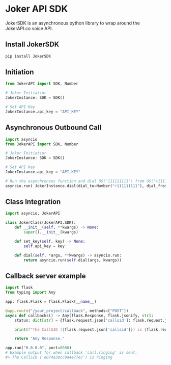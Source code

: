 Joker API SDK
===============
JokerSDK is an asynchronous python library to wrap around the JokerAPI.co voice API.

Install JokerSDK
----------------
```bash
pip install JokerSDK
```

Initiation
----------
```python
from JokerAPI import SDK, Number

# Joker Initiatior
JokerInstance: SDK = SDK()

# Set API Key
JokerInstance.api_key = "API_KEY"
```

Asynchronous Outbound Call
-------------------------
```python
import asyncio
from JokerAPI import SDK, Number

# Joker Initiatior
JokerInstance: SDK = SDK()

# Set API Key
JokerInstance.api_key = "API_KEY"

# Run the asynchronous function and dial US('111111111') from US('+111111111')
asyncio.run( JokerInstance.dial(dial_to=Number("+111111111"), dial_from=Number("111111111")) )
```

Class Integration
-----------------
```python
import asyncio, JokerAPI

class JokerClass(JokerAPI.SDK):
    def __init__(self, **kwargs) -> None:
        super().__init__(kwargs)

    def set_key(self, key) -> None:
        self.api_key = key

    def dial(self, *args, **kwargs) -> asyncio.run:
        return asyncio.run(self.dial(args, kwargs))
```

Callback server example
-----------------------
```python
import flask
from typing import Any

app: flask.Flask = flask.Flask(__name__)

@app.route("/your_project/callback", methods=["POST"])
async def callbacks() -> Any[flask.Response, flask.jsonify, str]:
    status: dict[str] = {flask.request.json['callsid']: flask.request.json['status']}

    print(f"The CallSID ({flask.request.json['callsid']}) is {flask.request.json['status'].split('.')[1]}")

    return "Any Response."

app.run("0.0.0.0", port=8080)
# Example output for when callback 'call.ringing' is sent.
#> The CallSID ('e074a38cc9a4e77ec') is ringing
```
